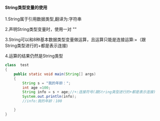 #### String类型变量的使用

1.String属于引用数据类型,翻译为:字符串

2.声明String类型变量时，使用一对 ""

3.String可以和8种基本数据类型变量做运算，且运算只能是连接运算:+（跟String类型进行的+都是表示连接)

4.运算的结果仍然是String类型

```java 
class  test
{
	public static void main(String[] args) 
	{
		String s = "我的年龄：";
		int age =100;
		String info = s + age;//+:连接符号(跟String类型进行的+都是表示连接)
		System.out.println(info);
		//info:我的年龄：100

	}
}

```

